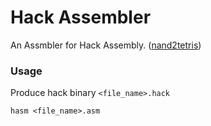 # Hack Assembler

An Assmbler for Hack Assembly. ([nand2tetris](https://www.nand2tetris.org/))

### Usage

Produce hack binary `<file_name>.hack`

```shell
hasm <file_name>.asm
```
